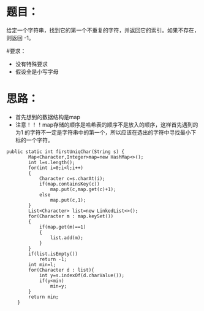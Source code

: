 # 题目：
给定一个字符串，找到它的第一个不重复的字符，并返回它的索引。如果不存在，则返回 -1。

#要求：
* 没有特殊要求
* 假设全是小写字母

# 思路：
* 首先想到的数据结构是map
* 注意！！！map存储的顺序是哈希表的顺序不是放入的顺序，这样首先遇到的为1 的字符不一定是字符串中的第一个，所以应该在选出的字符中寻找最小下标的一个字符。


```
public static int firstUniqChar(String s) {
        Map<Character,Integer>map=new HashMap<>();
        int l=s.length();
        for(int i=0;i<l;i++)
        {
            Character c=s.charAt(i);
            if(map.containsKey(c))
                map.put(c,map.get(c)+1);
            else
                map.put(c,1);
        }
        List<Character> list=new LinkedList<>();
        for(Character m : map.keySet())
        {
            if(map.get(m)==1)
            {
                list.add(m);
            }
        }
        if(list.isEmpty())
            return -1;
        int min=l;
        for(Character d : list){
            int y=s.indexOf(d.charValue());
            if(y<min)
                min=y;
        }
        return min;
    }
```